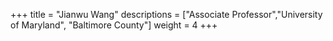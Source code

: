 +++
title = "Jianwu Wang"
descriptions = ["Associate Professor","University of Maryland", "Baltimore County"]
weight = 4
+++
